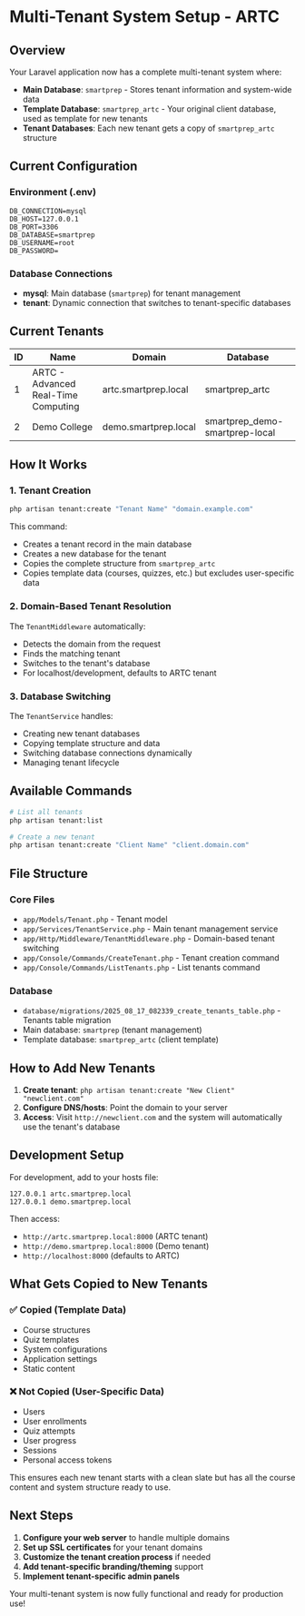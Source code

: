 # Multi-Tenant System Setup - ARTC

## Overview
Your Laravel application now has a complete multi-tenant system where:
- **Main Database**: `smartprep` - Stores tenant information and system-wide data
- **Template Database**: `smartprep_artc` - Your original client database, used as template for new tenants
- **Tenant Databases**: Each new tenant gets a copy of `smartprep_artc` structure

## Current Configuration

### Environment (.env)
```
DB_CONNECTION=mysql
DB_HOST=127.0.0.1
DB_PORT=3306
DB_DATABASE=smartprep
DB_USERNAME=root
DB_PASSWORD=
```

### Database Connections
- **mysql**: Main database (`smartprep`) for tenant management
- **tenant**: Dynamic connection that switches to tenant-specific databases

## Current Tenants

| ID | Name | Domain | Database |
|----|------|--------|----------|
| 1 | ARTC - Advanced Real-Time Computing | artc.smartprep.local | smartprep_artc |
| 2 | Demo College | demo.smartprep.local | smartprep_demo-smartprep-local |

## How It Works

### 1. Tenant Creation
```bash
php artisan tenant:create "Tenant Name" "domain.example.com"
```
This command:
- Creates a tenant record in the main database
- Creates a new database for the tenant
- Copies the complete structure from `smartprep_artc`
- Copies template data (courses, quizzes, etc.) but excludes user-specific data

### 2. Domain-Based Tenant Resolution
The `TenantMiddleware` automatically:
- Detects the domain from the request
- Finds the matching tenant
- Switches to the tenant's database
- For localhost/development, defaults to ARTC tenant

### 3. Database Switching
The `TenantService` handles:
- Creating new tenant databases
- Copying template structure and data
- Switching database connections dynamically
- Managing tenant lifecycle

## Available Commands

```bash
# List all tenants
php artisan tenant:list

# Create a new tenant
php artisan tenant:create "Client Name" "client.domain.com"
```

## File Structure

### Core Files
- `app/Models/Tenant.php` - Tenant model
- `app/Services/TenantService.php` - Main tenant management service
- `app/Http/Middleware/TenantMiddleware.php` - Domain-based tenant switching
- `app/Console/Commands/CreateTenant.php` - Tenant creation command
- `app/Console/Commands/ListTenants.php` - List tenants command

### Database
- `database/migrations/2025_08_17_082339_create_tenants_table.php` - Tenants table migration
- Main database: `smartprep` (tenant management)
- Template database: `smartprep_artc` (client template)

## How to Add New Tenants

1. **Create tenant**: `php artisan tenant:create "New Client" "newclient.com"`
2. **Configure DNS/hosts**: Point the domain to your server
3. **Access**: Visit `http://newclient.com` and the system will automatically use the tenant's database

## Development Setup

For development, add to your hosts file:
```
127.0.0.1 artc.smartprep.local
127.0.0.1 demo.smartprep.local
```

Then access:
- `http://artc.smartprep.local:8000` (ARTC tenant)
- `http://demo.smartprep.local:8000` (Demo tenant)
- `http://localhost:8000` (defaults to ARTC)

## What Gets Copied to New Tenants

### ✅ Copied (Template Data)
- Course structures
- Quiz templates
- System configurations
- Application settings
- Static content

### ❌ Not Copied (User-Specific Data)
- Users
- User enrollments
- Quiz attempts
- User progress
- Sessions
- Personal access tokens

This ensures each new tenant starts with a clean slate but has all the course content and system structure ready to use.

## Next Steps

1. **Configure your web server** to handle multiple domains
2. **Set up SSL certificates** for your tenant domains
3. **Customize the tenant creation process** if needed
4. **Add tenant-specific branding/theming** support
5. **Implement tenant-specific admin panels**

Your multi-tenant system is now fully functional and ready for production use!
